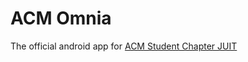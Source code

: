 # ACM Omnia

The official android app for <a href="http://juit.acm.org/">ACM Student Chapter JUIT</a>
